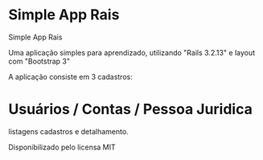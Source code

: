 Simple App Rais
================

Simple App Rais

Uma aplicação simples para aprendizado, utilizando "Rails 3.2.13" e layout com "Bootstrap 3"

A aplicação consiste em 3 cadastros:

Usuários / Contas / Pessoa Juridica
======

listagens cadastros e detalhamento.

Disponibilizado pelo licensa MIT